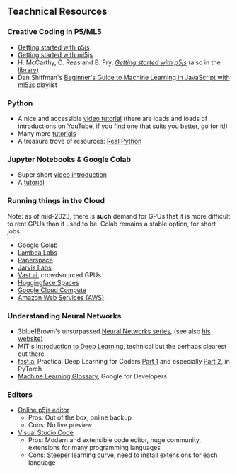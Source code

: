 ## Teachnical Resources

### Creative Coding in P5/ML5

- [Getting started with p5js](https://p5js.org)
- [Getting started with ml5js](https://ml5js.org)
- H. McCarthy, C. Reas and B. Fry, [*Getting started with p5js*](https://openlab.citytech.cuny.edu/emergingmedia/files/2019/03/Make_Getting-Started-with-p5dotjs.pdf) (also in the [library](https://librarysearch.gold.ac.uk/primo-explore/fulldisplay?docid=44GOL_SYMPHONY272547&vid=44GOL_VU1&search_scope=default_scope&tab=default_tab&lang=en_US&context=L))
- Dan Shiffman's [Beginner's Guide to Machine Learning in JavaScript with ml5.js](https://www.youtube.com/watch?v=26uABexmOX4&list=PLRqwX-V7Uu6YPSwT06y_AEYTqIwbeam3y) playlist

### Python

- A nice and accessible [video tutorial](https://www.youtube.com/watch?v=rfscVS0vtbw) (there are loads and loads of introductions on YouTube, if you find one that suits you better, go for it!)
- Many more [tutorials](https://wiki.python.org/moin/BeginnersGuide/Programmers)
- A treasure trove of resources: [Real Python](https://realpython.com/)

### Jupyter Notebooks & Google Colab

- Super short [video introduction](https://www.youtube.com/watch?v=inN8seMm7UI)
- A [tutorial](https://realpython.com/jupyter-notebook-introduction/)

### Running things in the Cloud

Note: as of mid-2023, there is **such** demand for GPUs that it is more difficult to rent GPUs than it used to be. Colab remains a stable option, for short jobs.

- [Google Colab](https://colab.research.google.com/?utm_source=scs-index)
- [Lambda Labs](https://lambdalabs.com/)
- [Paperspace](https://www.paperspace.com/artificial-intelligence)
- [Jarvis Labs](https://jarvislabs.ai/)
- [Vast.ai](https://vast.ai/), crowdsourced GPUs
- [Huggingface Spaces](https://huggingface.co/spaces)
- [Google Cloud Compute](https://cloud.google.com/compute/?gad=1&gclid=CjwKCAjwo9unBhBTEiwAipC117Qsw2gB_TVKfa5023BV1vEicGNYl65bjIFfsAJI5XpVyez6V0WrDBoCoDIQAvD_BwE&gclsrc=aw.ds)
- [Amazon Web Services (AWS)](https://aws.amazon.com/)

### Understanding Neural Networks

- 3blue1Brown's unsurpassed [Neural Networks series](https://www.youtube.com/watch?v=aircAruvnKk&list=PLZHQObOWTQDNU6R1_67000Dx_ZCJB-3pi), (see also [his website](https://www.3blue1brown.com/lessons/neural-networks))
- MIT's [Introduction to Deep Learning](https://www.youtube.com/watch?v=QDX-1M5Nj7s&list=PLTZ1bhP8GBuTCqeY19TxhHyrwFiot42_U), technical but the perhaps clearest out there
- [fast.ai](https://www.fast.ai/) Practical Deep Learning for Coders [Part 1](https://www.youtube.com/watch?v=8SF_h3xF3cE&list=PLfYUBJiXbdtSvpQjSnJJ_PmDQB_VyT5iU) and especially [Part 2](https://www.youtube.com/watch?v=_7rMfsA24Ls&list=PLfYUBJiXbdtRUvTUYpLdfHHp9a58nWVXP), in PyTorch
- [Machine Learning Glossary](https://developers.google.com/machine-learning/glossary), Google for Developers

### Editors

- [Online p5js editor](https://editor.p5js.org)
  - Pros: Out of the box, online backup
  - Cons: No live preview
- [Visual Studio Code](https://code.visualstudio.com)
  - Pros: Modern and extensible code editor, huge community, extensions for many programming languages
  - Cons: Steeper learning curve, need to install extensions for each language